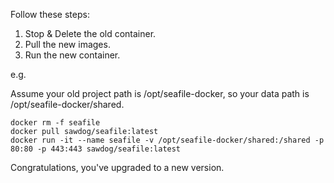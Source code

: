 Follow these steps:

1. Stop & Delete the old container.
5. Pull the new images.
6. Run the new container.

e.g.

Assume your old project path is /opt/seafile-docker, so your data path is /opt/seafile-docker/shared.

    docker rm -f seafile
    docker pull sawdog/seafile:latest
    docker run -it --name seafile -v /opt/seafile-docker/shared:/shared -p 80:80 -p 443:443 sawdog/seafile:latest

Congratulations, you've upgraded to a new version.
